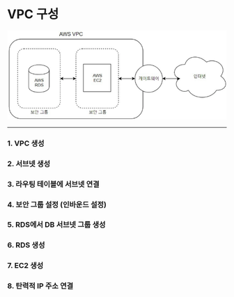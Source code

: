 # VPC 구성
![VPC 구성](/image/vpc.png)

-----

### 1. VPC 생성
### 2. 서브넷 생성
### 3. 라우팅 테이블에 서브넷 연결
### 4. 보안 그룹 설정 (인바운드 설정)
### 5. RDS에서 DB 서브넷 그룹 생성
### 6. RDS 생성
### 7. EC2 생성
### 8. 탄력적 IP 주소 연결